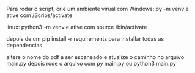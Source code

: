 Para rodar o script, crie um ambiente virual com 
Windows: py -m venv <nome do venv>
e ative com <nome do venv>/Scrips/activate

linux: python3 -m venv <nome do venv>
e ative com source <nome do venv>/bin/activate

depois de um pip install -r requirements 
para installar todas as dependencias

altere o nome do pdf a ser escaneado e atualize o caminho no arquivo main.py
depois rode o arquivo com py main.py ou python3 main.py